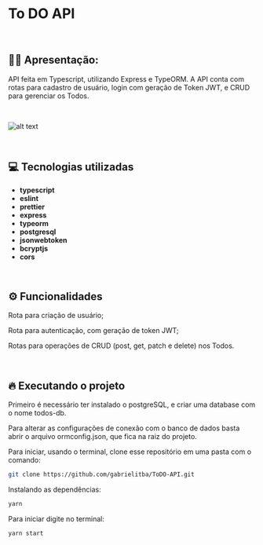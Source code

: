# To DO API

&nbsp;

## 🙋‍♂ Apresentação:

API feita em Typescript, utilizando Express e TypeORM. A API conta com rotas para cadastro de usuário, login com geração de Token JWT, e CRUD para gerenciar os Todos.

&nbsp;

![alt text](https://i.imgur.com/WWCSOZ4.png)

&nbsp;

## 💻 Tecnologias utilizadas

- **typescript**
- **eslint**
- **prettier**
- **express**
- **typeorm**
- **postgresql**
- **jsonwebtoken**
- **bcryptjs**
- **cors**

&nbsp;

## ⚙️ Funcionalidades

Rota para criação de usuário;

Rota para autenticação, com geração de token JWT;

Rotas para operações de CRUD (post, get, patch e delete) nos Todos.

&nbsp;

## 🔥️ Executando o projeto

Primeiro é necessário ter instalado o postgreSQL, e criar uma database com o nome todos-db.

Para alterar as configurações de conexão com o banco de dados basta abrir o arquivo ormconfig.json, que fica na raiz do projeto.

Para iniciar, usando o terminal, clone esse repositório em uma pasta com o comando:

```bash
git clone https://github.com/gabrielitba/ToDO-API.git
```

Instalando as dependências:

```bash
yarn
```

Para iniciar digite no terminal:

```bash
yarn start
```
